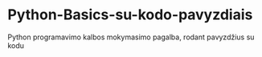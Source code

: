 # Python-Basics-su-kodo-pavyzdiais
Python programavimo kalbos mokymasimo pagalba, rodant pavyzdžius su kodu
